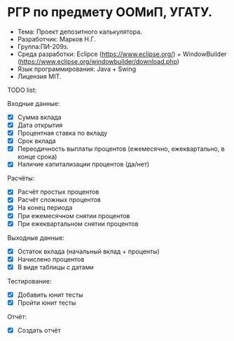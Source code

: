 # РГР по предмету ООМиП, УГАТУ.
* Тема: Проект депозитного калькулятора. 
* Разработчик: Марков Н.Г. 
* Группа:ПИ-209з.
* Среда разработки: Eclipce (https://www.eclipse.org/) + WindowBuilder (https://www.eclipse.org/windowbuilder/download.php)
* Язык программирования: Java + Swing
* Лицензия MIT.

TODO list:

Входные данные:
- [x] Сумма вклада
- [x] Дата открытия
- [x] Процентная ставка по вкладу
- [x] Срок вклада
- [x] Переодичность выплаты процентов (ежемесячно, ежеквартально, в конце срока)
- [x] Наличие капитализации процентов (да/нет)

Расчёты:

- [x] Расчёт простых процентов
- [x] Расчёт сложных процентов
- [x] На конец периода
- [x] При ежемесячном снятии процентов
- [x] При ежеквартальном снятии процентов

Выходные данные:
- [x] Остаток вклада (начальный вклад + проценты)
- [x] Начислено процентов
- [x] В виде таблицы с датами

Тестирование:
- [x] Добавить юнит тесты
- [x] Пройти юнит тесты

Отчёт:

- [x] Создать отчёт